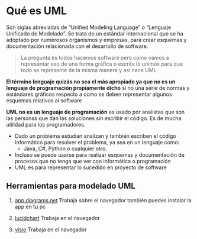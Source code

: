 # Qué es UML

Son siglas abreviadas de “Unified Modeling Language” o “Lenguaje Unificado de Modelado”. Se trata de un estándar
internacional que se ha adoptado por numerosos organismos y empresas, para crear esquemas y documentación relacionada
con el desarrollo de software.

> La pregunta es todos hacemos software pero como vamos a representar eso de una forma gráfica o escrita
> lo unimos para que todo se represente de la misma manera y así nace UML

**El término lenguaje quizás no sea el más apropiado ya que no es un lenguaje de programación propiamente dicho**
si no una serie de normas y estándares gráficos respecto a como se deben representar algunos esquemas relativos al software

**UML no es un lenguaje de programación** es usado por analistas que son las personas que dan las soluciones sin escribir el código.
Es de mucha utilidad para los programadores.

- Dado un problema estudian analizan y también escriben el código informático para resolver el problema, ya sea en un lenguaje como:
  - Java, C#, Python o cualquier otro.
- Incluso se puede usarse para realizar esquemas y documentación de procesos que no tenga que ver con informática o programación
- UML es para representar lo sucedido en proyecto de software

## Herramientas para modelado UML

1. [app.diagrams.net](https://app.diagrams.net/)
   Trabaja sobre el navegador también puedes instalar la app en tu pc

2. [lucidchart](https://www.lucidchart.com/pages/) Trabaja en el navegador

3. [visio](https://www.edrawsoft.com/es/ad/edraw-max/visio-alternative.html?gclid=Cj0KCQiAoNWOBhCwARIsAAiHnEi235N4LjtSMZ2MZ-AlhTq0cwQIP0S3y0GSQ37X55pQMq8YKUqYizgaAhj1EALw_wcB) Trabaja en el navegador
